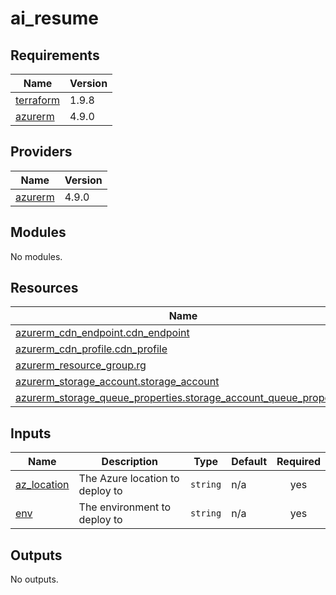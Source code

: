 # ai_resume

<!-- BEGINNING OF PRE-COMMIT-TERRAFORM DOCS HOOK -->
## Requirements

| Name | Version |
|------|---------|
| <a name="requirement_terraform"></a> [terraform](#requirement\_terraform) | 1.9.8 |
| <a name="requirement_azurerm"></a> [azurerm](#requirement\_azurerm) | 4.9.0 |

## Providers

| Name | Version |
|------|---------|
| <a name="provider_azurerm"></a> [azurerm](#provider\_azurerm) | 4.9.0 |

## Modules

No modules.

## Resources

| Name | Type |
|------|------|
| [azurerm_cdn_endpoint.cdn_endpoint](https://registry.terraform.io/providers/hashicorp/azurerm/4.9.0/docs/resources/cdn_endpoint) | resource |
| [azurerm_cdn_profile.cdn_profile](https://registry.terraform.io/providers/hashicorp/azurerm/4.9.0/docs/resources/cdn_profile) | resource |
| [azurerm_resource_group.rg](https://registry.terraform.io/providers/hashicorp/azurerm/4.9.0/docs/resources/resource_group) | resource |
| [azurerm_storage_account.storage_account](https://registry.terraform.io/providers/hashicorp/azurerm/4.9.0/docs/resources/storage_account) | resource |
| [azurerm_storage_queue_properties.storage_account_queue_properties](https://registry.terraform.io/providers/hashicorp/azurerm/4.9.0/docs/resources/storage_queue_properties) | resource |

## Inputs

| Name | Description | Type | Default | Required |
|------|-------------|------|---------|:--------:|
| <a name="input_az_location"></a> [az\_location](#input\_az\_location) | The Azure location to deploy to | `string` | n/a | yes |
| <a name="input_env"></a> [env](#input\_env) | The environment to deploy to | `string` | n/a | yes |

## Outputs

No outputs.
<!-- END OF PRE-COMMIT-TERRAFORM DOCS HOOK -->
